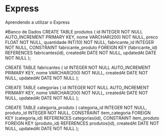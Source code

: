 # Express
Aprendendo a utilizar o Express

#Banco de Dados
CREATE TABLE produtos (
id INTEGER NOT NULL AUTO_INCREMENT PRIMARY KEY,
nome VARCHAR(200) NOT NULL,
preco FLOAT NOT NULL,
quantidade INT(10) NOT NULL,
fabricante_id INTEGER NOT NULL,
CONSTRAINT fabricante_produto FOREIGN KEY (fabricante_id) REFERENCES fabricantes(id),
createdAt DATE NOT NULL,
updatedAt DATE NOT NULL
);

CREATE TABLE fabricantes (
id INTEGER NOT NULL AUTO_INCREMENT PRIMARY KEY,
nome VARCHAR(200) NOT NULL,
createdAt DATE NOT NULL,
updatedAt DATE NOT NULL
);

CREATE TABLE categorias (
id INTEGER NOT NULL AUTO_INCREMENT PRIMARY KEY,
nome VARCHAR(200) NOT NULL,
createdAt DATE NOT NULL,
updatedAt DATE NOT NULL
);

CREATE TABLE categoria_produto (
categoria_id INTEGER NOT NULL,
produto_id INTEGER NOT NULL,
CONSTRAINT item_categoria FOREIGN KEY (categoria_id) REFERENCES categorias(id),
CONSTRAINT item_produto FOREIGN KEY (produto_id) REFERENCES produtos(id),
createdAt DATE NOT NULL,
updatedAt DATE NOT NULL
);
